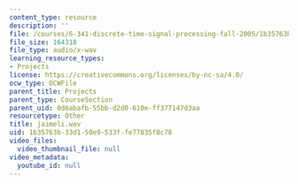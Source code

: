 ```yaml
---
content_type: resource
description: ''
file: /courses/6-341-discrete-time-signal-processing-fall-2005/1b35763b33d150e9533ffe77835f8c78_jaimeli.wav
file_size: 164318
file_type: audio/x-wav
learning_resource_types:
- Projects
license: https://creativecommons.org/licenses/by-nc-sa/4.0/
ocw_type: OCWFile
parent_title: Projects
parent_type: CourseSection
parent_uid: 0d6abafb-55bb-d2d0-610e-ff377147d3aa
resourcetype: Other
title: jaimeli.wav
uid: 1b35763b-33d1-50e9-533f-fe77835f8c78
video_files:
  video_thumbnail_file: null
video_metadata:
  youtube_id: null
---
```

